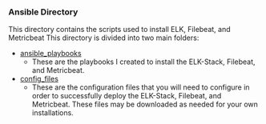 ### Ansible Directory
This directory contains the scripts used to install ELK, Filebeat, and Metricbeat
This directory is divided into two main folders:
- [ansible_playbooks](ansible_playbooks)
  - These are the playbooks I created to install the ELK-Stack, Filebeat, and Metricbeat.
- [config_files](config_files)
  - These are the configuration files that you will need to configure in order to successfully deploy the ELK-Stack, Filebeat, and Metricbeat.
These files may be downloaded as needed for your own installations.
